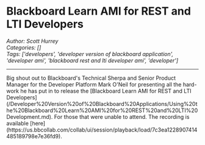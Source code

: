 # Blackboard Learn AMI for REST and LTI Developers
*Author: Scott Hurrey*  
*Categories: []*  
*Tags: ['developers', 'developer version of blackboard application', 'developer ami', 'blackboard rest and lti developer ami', 'developer']*  
<hr />
Big shout out to Blackboard's Technical Sherpa and Senior Product Manager for
the Developer Platform Mark
O'Neil for presenting all the
hard-work he has put in to release the [Blackboard Learn AMI for REST and LTI
Developers](/Developer%20Version%20of%20Blackboard%20Applications/Using%20the%20Blackboard%20Learn%20AMI%20for%20REST%20and%20LTI%20Development.md). For those that were unable
to attend. The recording is available [here](https://us.bbcollab.com/collab/ui/session/playback/load/7c3ea1228907414485189798e7e36fd9).

